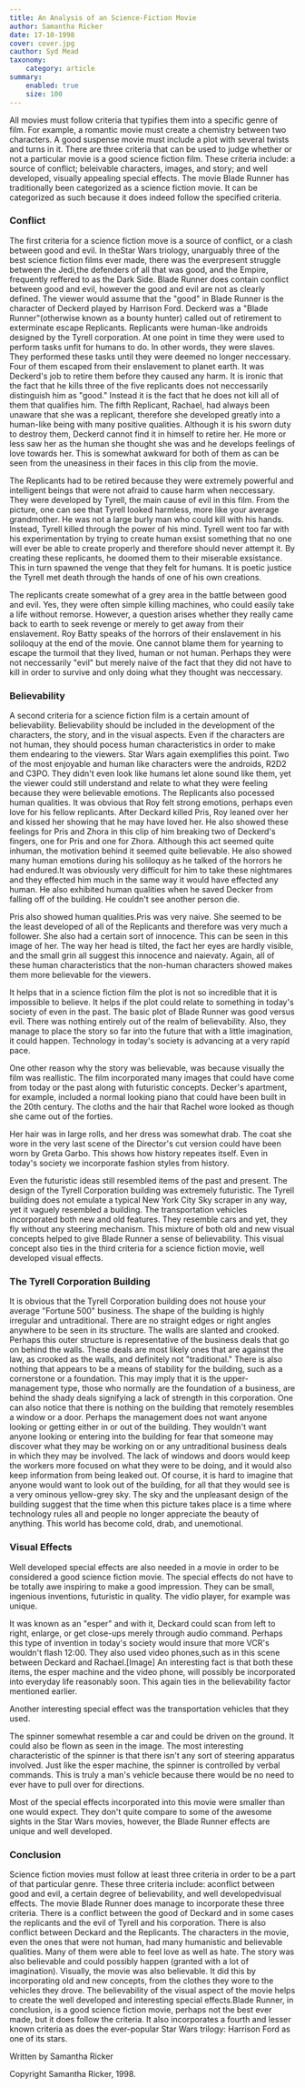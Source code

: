```yaml
---
title: An Analysis of an Science-Fiction Movie
author: Samantha Ricker
date: 17-10-1998
cover: cover.jpg
cauthor: Syd Mead
taxonomy:
	category: article
summary:
	enabled: true
	size: 100
---
```


All movies must follow criteria that typifies them into a specific genre of film. For example, a romantic movie must create a chemistry between two characters. A good suspense movie must include a plot with several twists and turns in it. There are three criteria that can be used to judge whether or not a particular movie is a good science fiction film. These criteria include: a source of conflict; beleivable characters, images, and story; and well developed, visually appealing special effects. The movie Blade Runner has traditionally been categorized as a science fiction movie. It can be categorized as such because it does indeed follow the specified criteria.

### Conflict

The first criteria for a science fiction move is a source of conflict, or a clash between good and evil. In theStar Wars triology, unarguably three of the best science fiction films ever made, there was the everpresent struggle between the Jedi,the defenders of all that was good, and the Empire, frequently reffered to as the Dark Side. Blade Runner does contain conflict between good and evil, however the good and evil are not as clearly defined. The viewer would assume that the "good" in Blade Runner is the character of Deckerd played by Harrison Ford. Deckerd was a "Blade Runner"(otherwise known as a bounty hunter) called out of retirement to exterminate escape Replicants. Replicants were human-like androids designed by the Tyrell corporation. At one point in time they were used to perform tasks unfit for humans to do. In other words, they were slaves. They performed these tasks until they were deemed no longer neccessary. Four of them escaped from their enslavement to planet earth. It was Deckerd's job to retire them before they caused any harm. It is ironic that the fact that he kills three of the five replicants does not neccessarily distinguish him as "good." Instead it is the fact that he does not kill all of them that qualifies him. The fifth Replicant, Rachael, had always been unaware that she was a replicant, therefore she developed greatly into a human-like being with many positive qualities. Although it is his sworn duty to destroy them, Deckerd cannot find it in himself to retire her. He more or less saw her as the human she thought she was and he develops feelings of love towards her. This is somewhat awkward for both of them as can be seen from the uneasiness in their faces in this clip from the movie.

The Replicants had to be retired because they were extremely powerful and intelligent beings that were not afraid to cause harm when neccessary. They were developed by Tyrell, the main cause of evil in this film. From the picture, one can see that Tyrell looked harmless, more like your average grandmother. He was not a large burly man who could kill with his hands. Instead, Tyrell killed through the power of his mind. Tyrell went too far with his experimentation by trying to create human exsist something that no one will ever be able to create properly and therefore should never attempt it. By creating these replicants, he doomed them to their miserable exsistance. This in turn spawned the venge that they felt for humans. It is poetic justice the Tyrell met death through the hands of one of his own creations.

The replicants create somewhat of a grey area in the battle between good and evil. Yes, they were often simple killing machines, who could easily take a life without remorse. However, a question arises whether they really came back to earth to seek revenge or merely to get away from their enslavement. Roy Batty speaks of the horrors of their enslavement in his soliloquy at the end of the movie. One cannot blame them for yearning to escape the turmoil that they lived, human or not human. Perhaps they were not neccessarily "evil" but merely naive of the fact that they did not have to kill in order to survive and only doing what they thought was neccessary.

### Believability

A second criteria for a science fiction film is a certain amount of believability. Believability should be included in the development of the characters, the story, and in the visual aspects. Even if the characters are not human, they should pocess human characteristics in order to make them endearing to the viewers. Star Wars again exemplifies this point. Two of the most enjoyable and human like characters were the androids, R2D2 and C3PO. They didn't even look like humans let alone sound like them, yet the viewer could still understand and relate to what they were feeling because they were believable emotions. The Replicants also pocessed human qualities. It was obvious that Roy felt strong emotions, perhaps even love for his fellow replicants. After Deckard killed Pris, Roy leaned over her and kissed her showing that he may have loved her. He also showed these feelings for Pris and Zhora in this clip of him breaking two of Deckerd's fingers, one for Pris and one for Zhora. Although this act seemed quite inhuman, the motivation behind it seemed quite believable. He also showed many human emotions during his soliloquy as he talked of the horrors he had endured.It was obviously very difficult for him to take these nightmares and they effected him much in the same way it would have effected any human. He also exhibited human qualities when he saved Decker from falling off of the building. He couldn't see another person die.

Pris also showed human qualities.Pris was very naive. She seemed to be the least developed of all of the Replicants and therefore was very much a follower. She also had a certain sort of innocence. This can be seen in this image of her. The way her head is tilted, the fact her eyes are hardly visible, and the small grin all suggest this innocence and naievaty. Again, all of these human characteristics that the non-human characters showed makes them more believable for the viewers.

It helps that in a science fiction film the plot is not so incredible that it is impossible to believe. It helps if the plot could relate to something in today's society of even in the past. The basic plot of Blade Runner was good versus evil. There was nothing entirely out of the realm of believability. Also, they manage to place the story so far into the future that with a little imagination, it could happen. Technology in today's society is advancing at a very rapid pace.

One other reason why the story was believable, was because visually the film was reallistic. The film incorporated many images that could have come from today or the past along with futuristic concepts. Decker's apartment, for example, included a normal looking piano that could have been built in the 20th century. The cloths and the hair that Rachel wore looked as though she came out of the forties.

Her hair was in large rolls, and her dress was somewhat drab. The coat she wore in the very last scene of the Director's cut version could have been worn by Greta Garbo. This shows how history repeates itself. Even in today's society we incorporate fashion styles from history.

Even the futuristic ideas still resembled items of the past and present. The design of the Tyrell Corporation building was extremely futuristic. The Tyrell building does not emulate a typical New York City Sky scraper in any way, yet it vaguely resembled a building. The transportation vehicles incorporated both new and old features. They resemble cars and yet, they fly without any steering mechanism. This mixture of both old and new visual concepts helped to give Blade Runner a sense of believability. This visual concept also ties in the third criteria for a science fiction movie, well developed visual effects.

### The Tyrell Corporation Building

It is obvious that the Tyrell Corporation building does not house your average "Fortune 500" business. The shape of the building is highly irregular and untraditional. There are no straight edges or right angles anywhere to be seen in its structure. The walls are slanted and crooked. Perhaps this outer structure is representative of the business deals that go on behind the walls. These deals are most likely ones that are against the law, as crooked as the walls, and definitely not "traditional." There is also nothing that appears to be a means of stability for the building, such as a cornerstone or a foundation. This may imply that it is the upper-management type, those who normally are the foundation of a business, are behind the shady deals signifying a lack of strength in this corporation. One can also notice that there is nothing on the building that remotely resembles a window or a door. Perhaps the management does not want anyone looking or getting either in or out of the building. They wouldn't want anyone looking or entering into the building for fear that someone may discover what they may be working on or any untraditional business deals in which they may be involved. The lack of windows and doors would keep the workers more focused on what they were to be doing, and it would also keep information from being leaked out. Of course, it is hard to imagine that anyone would want to look out of the building, for all that they would see is a very ominous yellow-grey sky. The sky and the unpleasant design of the building suggest that the time when this picture takes place is a time where technology rules all and people no longer appreciate the beauty of anything. This world has become cold, drab, and unemotional.

### Visual Effects

Well developed special effects are also needed in a movie in order to be considered a good science fiction movie. The special effects do not have to be totally awe inspiring to make a good impression. They can be small, ingenious inventions, futuristic in quality. The vidio player, for example was unique.

It was known as an "esper" and with it, Deckard could scan from left to right, enlarge, or get close-ups merely through audio command. Perhaps this type of invention in today's society would insure that more VCR's wouldn't flash 12:00. They also used video phones,such as in this scene between Deckard and Rachael.[Image] An interesting fact is that both these items, the esper machine and the video phone, will possibly be incorporated into everyday life reasonably soon. This again ties in the believability factor mentioned earlier.

Another interesting special effect was the transportation vehicles that they used.

The spinner somewhat resemble a car and could be driven on the ground. It could also be flown as seen in the image. The most interesting characteristic of the spinner is that there isn't any sort of steering apparatus involved. Just like the esper machine, the spinner is controlled by verbal commands. This is truly a man's vehicle because there would be no need to ever have to pull over for directions.

Most of the special effects incorporated into this movie were smaller than one would expect. They don't quite compare to some of the awesome sights in the Star Wars movies, however, the Blade Runner effects are unique and well developed.

### Conclusion

Science fiction movies must follow at least three criteria in order to be a part of that particular genre. These three criteria include: aconflict between good and evil, a certain degree of believability, and well developedvisual effects. The movie Blade Runner does manage to incorporate these three criteria. There is a conflict between the good of Deckard and in some cases the replicants and the evil of Tyrell and his corporation. There is also conflict between Deckard and the Replicants. The characters in the movie, even the ones that were not human, had many humanistic and believable qualities. Many of them were able to feel love as well as hate. The story was also believable and could possibly happen (granted with a lot of imagination). Visually, the movie was also believable. It did this by incorporating old and new concepts, from the clothes they wore to the vehicles they drove. The believability of the visual aspect of the movie helps to create the well developed and interesting special effects.Blade Runner, in conclusion, is a good science fiction movie, perhaps not the best ever made, but it does follow the criteria. It also incorporates a fourth and lesser known criteria as does the ever-popular Star Wars trilogy: Harrison Ford as one of its stars.

Written by
Samantha Ricker

Copyright Samantha Ricker, 1998. 
